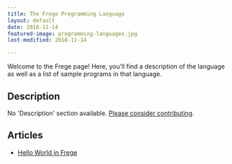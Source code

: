 ```yaml
---
title: The Frege Programming Language
layout: default
date: 2018-11-14
featured-image: programming-languages.jpg
last-modified: 2018-11-14

---
```


Welcome to the Frege page! Here, you'll find a description of the language as well as a list of sample programs in that language.

## Description

No 'Description' section available. [Please consider contributing](https://github.com/TheRenegadeCoder/sample-programs-website).

## Articles

- [Hello World in Frege](https://sampleprograms.io/projects/hello-world/frege)